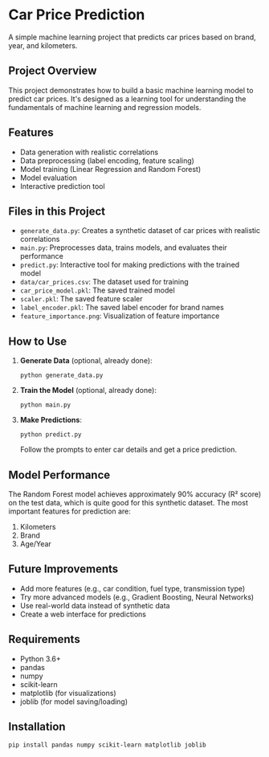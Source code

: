 # Car Price Prediction

A simple machine learning project that predicts car prices based on brand, year, and kilometers.

## Project Overview

This project demonstrates how to build a basic machine learning model to predict car prices. It's designed as a learning tool for understanding the fundamentals of machine learning and regression models.

## Features

- Data generation with realistic correlations
- Data preprocessing (label encoding, feature scaling)
- Model training (Linear Regression and Random Forest)
- Model evaluation
- Interactive prediction tool

## Files in this Project

- `generate_data.py`: Creates a synthetic dataset of car prices with realistic correlations
- `main.py`: Preprocesses data, trains models, and evaluates their performance
- `predict.py`: Interactive tool for making predictions with the trained model
- `data/car_prices.csv`: The dataset used for training
- `car_price_model.pkl`: The saved trained model
- `scaler.pkl`: The saved feature scaler
- `label_encoder.pkl`: The saved label encoder for brand names
- `feature_importance.png`: Visualization of feature importance

## How to Use

1. **Generate Data** (optional, already done):
   ```
   python generate_data.py
   ```

2. **Train the Model** (optional, already done):
   ```
   python main.py
   ```

3. **Make Predictions**:
   ```
   python predict.py
   ```
   Follow the prompts to enter car details and get a price prediction.

## Model Performance

The Random Forest model achieves approximately 90% accuracy (R² score) on the test data, which is quite good for this synthetic dataset. The most important features for prediction are:

1. Kilometers
2. Brand
3. Age/Year

## Future Improvements

- Add more features (e.g., car condition, fuel type, transmission type)
- Try more advanced models (e.g., Gradient Boosting, Neural Networks)
- Use real-world data instead of synthetic data
- Create a web interface for predictions

## Requirements

- Python 3.6+
- pandas
- numpy
- scikit-learn
- matplotlib (for visualizations)
- joblib (for model saving/loading)

## Installation

```
pip install pandas numpy scikit-learn matplotlib joblib
``` 